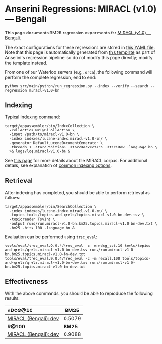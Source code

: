 # Anserini Regressions: MIRACL (v1.0) &mdash; Bengali

This page documents BM25 regression experiments for [MIRACL (v1.0) &mdash; Bengali](https://github.com/project-miracl/miracl).

The exact configurations for these regressions are stored in [this YAML file](../../src/main/resources/regression/miracl-v1.0-bn.yaml).
Note that this page is automatically generated from [this template](../../src/main/resources/docgen/templates/miracl-v1.0-bn.template) as part of Anserini's regression pipeline, so do not modify this page directly; modify the template instead.

From one of our Waterloo servers (e.g., `orca`), the following command will perform the complete regression, end to end:

```
python src/main/python/run_regression.py --index --verify --search --regression miracl-v1.0-bn
```

## Indexing

Typical indexing command:

```
target/appassembler/bin/IndexCollection \
  -collection MrTyDiCollection \
  -input /path/to/miracl-v1.0-bn \
  -index indexes/lucene-index.miracl-v1.0-bn/ \
  -generator DefaultLuceneDocumentGenerator \
  -threads 1 -storePositions -storeDocvectors -storeRaw -language bn \
  >& logs/log.miracl-v1.0-bn &
```

See [this page](https://github.com/project-miracl/miracl) for more details about the MIRACL corpus.
For additional details, see explanation of [common indexing options](common-indexing-options.md).

## Retrieval

After indexing has completed, you should be able to perform retrieval as follows:

```
target/appassembler/bin/SearchCollection \
  -index indexes/lucene-index.miracl-v1.0-bn/ \
  -topics tools/topics-and-qrels/topics.miracl-v1.0-bn-dev.tsv \
  -topicreader TsvInt \
  -output runs/run.miracl-v1.0-bn.bm25.topics.miracl-v1.0-bn-dev.txt \
  -bm25 -hits 100 -language bn &
```

Evaluation can be performed using `trec_eval`:

```
tools/eval/trec_eval.9.0.4/trec_eval -c -m ndcg_cut.10 tools/topics-and-qrels/qrels.miracl-v1.0-bn-dev.tsv runs/run.miracl-v1.0-bn.bm25.topics.miracl-v1.0-bn-dev.txt
tools/eval/trec_eval.9.0.4/trec_eval -c -m recall.100 tools/topics-and-qrels/qrels.miracl-v1.0-bn-dev.tsv runs/run.miracl-v1.0-bn.bm25.topics.miracl-v1.0-bn-dev.txt
```

## Effectiveness

With the above commands, you should be able to reproduce the following results:

| **nDCG@10**                                                                                                  | **BM25**  |
|:-------------------------------------------------------------------------------------------------------------|-----------|
| [MIRACL (Bengali): dev](https://github.com/project-miracl/miracl)                                            | 0.5079    |
| **R@100**                                                                                                    | **BM25**  |
| [MIRACL (Bengali): dev](https://github.com/project-miracl/miracl)                                            | 0.9088    |
